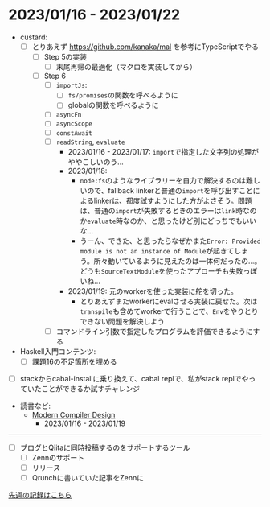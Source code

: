 # 2023/01/16 - 2023/01/22

- custard:
    - [ ] とりあえず <https://github.com/kanaka/mal> を参考にTypeScriptでやる
        - [ ] Step 5の実装
            - [ ] 末尾再帰の最適化（マクロを実装してから）
        - [ ] Step 6
            - [ ] `importJs`:
                - [ ] `fs/promises`の関数を呼べるように
                - [ ] globalの関数を呼べるように
            - [ ] `asyncFn`
            - [ ] `asyncScope`
            - [ ] `constAwait`
            - [ ] `readString`, `evaluate`
                - 2023/01/16 - 2023/01/17: `import`で指定した文字列の処理がややこしいのう...
                - 2023/01/18:
                    - `node:fs`のようなライブラリーを自力で解決するのは難しいので、fallback linkerと普通の`import`を呼び出すことによるlinkerは、都度試すようにした方がよさそう。問題は、普通の`import`が失敗するときのエラーは`link`時なのか`evaluate`時なのか、と思ったけど別にどっちでもいいな...
                    - うーん、できた、と思ったらなぜかまた`Error: Provided module is not an instance of Module`が起きてしまう。所々動いているように見えたのは一体何だったの...。どうも`SourceTextModule`を使ったアプローチも失敗っぽいね...
                - 2023/01/19: 元のworkerを使った実装に舵を切った。
                    - とりあえずまたworkerにevalさせる実装に戻せた。次は`transpile`も含めてworkerで行うことで、`Env`をやりとりできない問題を解決しよう
            - [ ] コマンドライン引数で指定したプログラムを評価できるようにする
- Haskell入門コンテンツ:
    - [ ] 課題16の不足箇所を埋める
- [ ] stackからcabal-installに乗り換えて、cabal replで、私がstack replでやっていたことができるか試すチャレンジ
- 読書など:
    - [Modern Compiler Design](https://www.springer.com/jp/book/9781461446989)
        - 2023/01/16 - 2023/01/19

------

- [ ] ブログとQiitaに同時投稿するのをサポートするツール
    - [ ] Zennのサポート
    - [ ] リリース
    - [ ] Qrunchに書いていた記事をZennに

[先週の記録はこちら](https://github.com/igrep/daily-commits/blob/e04771dd1826c3cd1bf5674bb397f0ecd7359cf3/yesterday.md)

